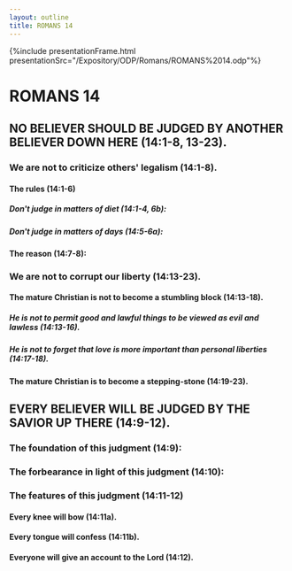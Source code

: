 ```yaml
---
layout: outline
title: ROMANS 14
---
```

{%include presentationFrame.html presentationSrc="/Expository/ODP/Romans/ROMANS%2014.odp"%}

# ROMANS 14
## NO BELIEVER SHOULD BE JUDGED BY ANOTHER BELIEVER DOWN HERE (14:1-8, 13-23). 
###  We are not to criticize others\' legalism (14:1-8). 
####  The rules (14:1-6) 
#####  Don\'t judge in matters of diet (14:1-4, 6b): 
#####  Don\'t judge in matters of days (14:5-6a): 
####  The reason (14:7-8): 
###  We are not to corrupt our liberty (14:13-23). 
####  The mature Christian is not to become a stumbling block (14:13-18). 
#####  He is not to permit good and lawful things to be viewed as evil and lawless (14:13-16). 
#####  He is not to forget that love is more important than personal liberties (14:17-18). 
####  The mature Christian is to become a stepping-stone (14:19-23). 
## EVERY BELIEVER WILL BE JUDGED BY THE SAVIOR UP THERE (14:9-12). 
###  The foundation of this judgment (14:9): 
###  The forbearance in light of this judgment (14:10): 
###  The features of this judgment (14:11-12) 
####  Every knee will bow (14:11a). 
####  Every tongue will confess (14:11b). 
####  Everyone will give an account to the Lord (14:12). 
